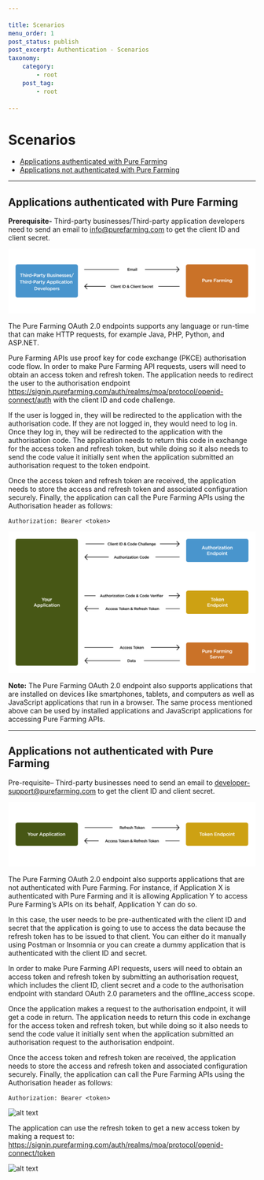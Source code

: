 ```yaml
---

title: Scenarios
menu_order: 1
post_status: publish
post_excerpt: Authentication - Scenarios
taxonomy:
    category:
        - root
    post_tag:
        - root

---
```

# Scenarios
- [Applications authenticated with Pure Farming](#applications-authenticated-with-pure-farming)
- [Applications not authenticated with Pure Farming](#applications-not-authenticated-with-pure-farming)

---

## Applications authenticated with Pure Farming
**Prerequisite-** Third-party businesses/Third-party application developers need to send an email to info@purefarming.com to get the client ID and client secret. 

![alt text](_images/OAuth_Scenarios_ClientSecret.png "Client Secrets")

The Pure Farming OAuth 2.0 endpoints supports any language or run-time that can make HTTP requests, for example Java, PHP, Python, and ASP.NET. 

Pure Farming APIs use proof key for code exchange (PKCE) authorisation code flow. In order to make Pure Farming API requests, users will need to obtain an access token and refresh token. The application needs to redirect the user to the authorisation endpoint https://signin.purefarming.com/auth/realms/moa/protocol/openid-connect/auth with the client ID and code challenge.  

If the user is logged in, they will be redirected to the application with the authorisation code. If they are not logged in, they would need to log in. Once they log in, they will be redirected to the application with the authorisation code. The application needs to return this code in exchange for the access token and refresh token, but while doing so it also needs to send the code value it initially sent when the application submitted an authorisation request to the token endpoint. 

Once the access token and refresh token are received, the application needs to store the access and refresh token and associated configuration securely. Finally, the application can call the Pure Farming APIs using the Authorisation header as follows:
```
Authorization: Bearer <token>
```

![alt text](_images/OAuth_Scenarios_App_endpoints.png "Scenarios")

**Note:** The Pure Farming OAuth 2.0 endpoint also supports applications that are installed on devices like smartphones, tablets, and computers as well as JavaScript applications that run in a browser. The same process mentioned above can be used by installed applications and JavaScript applications for accessing Pure Farming APIs.  

---

## Applications not authenticated with Pure Farming
Pre-requisite– Third-party businesses need to send an email to developer-support@purefarming.com to get the client ID and client secret. 

![alt text](_images/OAuth_Scenarios_NotAuth.png "Non-Pure Farming Applications")

The Pure Farming OAuth 2.0 endpoint also supports applications that are not authenticated with Pure Farming. For instance, if Application X is authenticated with Pure Farming and it is allowing Application Y to access Pure Farming’s APIs on its behalf, Application Y can do so.  

In this case, the user needs to be pre-authenticated with the client ID and secret that the application is going to use to access the data because the refresh token has to be issued to that client. You can either do it manually using Postman or Insomnia or you can create a dummy application that is authenticated with the client ID and secret. 

In order to make Pure Farming API requests, users will need to obtain an access token and refresh token by submitting an authorisation request, which includes the client ID, client secret and a code to the authorisation endpoint with standard OAuth 2.0 parameters and the offline_access scope.  

Once the application makes a request to the authorisation endpoint, it will get a code in return. The application needs to return this code in exchange for the access token and refresh token, but while doing so it also needs to send the code value it initially sent when the application submitted an authorisation request to the authorisation endpoint.  

Once the access token and refresh token are received, the application needs to store the access and refresh token and associated configuration securely. Finally, the application can call the Pure Farming APIs using the Authorisation header as follows:

```
Authorization: Bearer <token>
```

![alt text](OAuth_Scenarios_App_endpoints.png "Endpoints")

The application can use the refresh token to get a new access token by making a request to: https://signin.purefarming.com/auth/realms/moa/protocol/openid-connect/token 

![alt text](OAuth_Scenarios_NotAuth.png "Non-Pure Farming")

